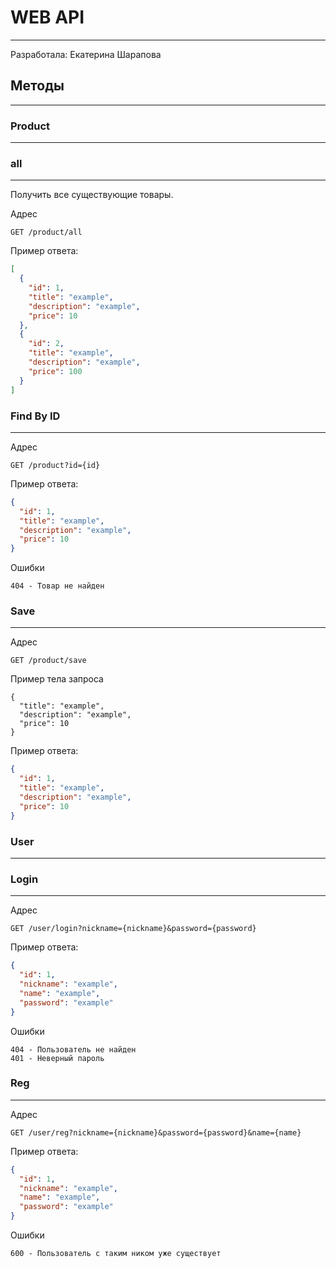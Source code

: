 ﻿# WEB API

---

Разработала: Екатерина Шарапова

## Методы

---

### Product

---

### all

---

Получить все существующие товары.

Адрес
```text
GET /product/all
```

Пример ответа:
```json
[
  {
    "id": 1,
    "title": "example",
    "description": "example",
    "price": 10
  },
  {
    "id": 2,
    "title": "example",
    "description": "example",
    "price": 100
  }
]
```

### Find By ID

---

Адрес
```text
GET /product?id={id}
```

Пример ответа:
```json
{
  "id": 1,
  "title": "example",
  "description": "example",
  "price": 10
}
```

Ошибки
```text
404 - Товар не найден
```


### Save

---

Адрес
```text
GET /product/save
```


Пример тела запроса
```text
{
  "title": "example",
  "description": "example",
  "price": 10
}
```

Пример ответа:
```json
{
  "id": 1,
  "title": "example",
  "description": "example",
  "price": 10
}
```

### User

---

### Login

---

Адрес
```text
GET /user/login?nickname={nickname}&password={password}
```

Пример ответа:
```json
{
  "id": 1,
  "nickname": "example",
  "name": "example",
  "password": "example"
}
```

Ошибки
```text
404 - Пользователь не найден
401 - Неверный пароль
```


### Reg

---

Адрес
```text
GET /user/reg?nickname={nickname}&password={password}&name={name}
```

Пример ответа:
```json
{
  "id": 1,
  "nickname": "example",
  "name": "example",
  "password": "example"
}
```

Ошибки
```text
600 - Пользователь с таким ником уже существует 
```
